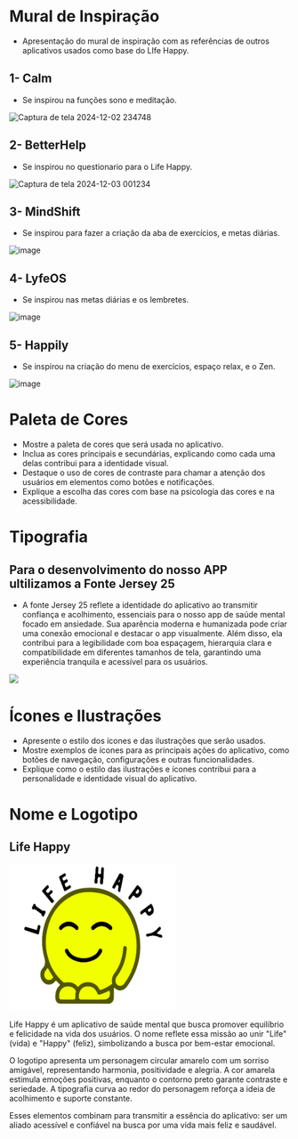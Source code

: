 # Mural de Inspiração
 * Apresentação do mural de inspiração com as referências de outros aplicativos usados como base do LIfe Happy.
 
  ## 1- Calm
  * Se inspirou na funções sono e meditação.
    
  ![Captura de tela 2024-12-02 234748](https://github.com/user-attachments/assets/ed060548-8ee4-4810-972d-e07fb5d1c9ea)
  ## 2- BetterHelp 
  * Se inspirou no questionario para o Life Happy.
    
  ![Captura de tela 2024-12-03 001234](https://github.com/user-attachments/assets/af34068a-46d2-4897-8043-be5bc79066b9)
  ## 3- MindShift
  * Se inspirou para fazer a criação da aba de exercícios, e metas diárias.
    
  ![image](https://github.com/user-attachments/assets/8a523e90-b965-4744-837a-06829c577ab5)
  ## 4- LyfeOS
  * Se inspirou nas metas diárias e os lembretes.
    
  ![image](https://github.com/user-attachments/assets/c20810ee-b182-4f6b-b0a6-21c6bc27d1ef)
  ## 5- Happily
  * Se inspirou na criação do menu de exercícios, espaço relax, e o Zen.
    
  ![image](https://github.com/user-attachments/assets/e5ee6f72-343e-4785-b92d-54293e9b7c69)

# Paleta de Cores
* Mostre a paleta de cores que será usada no aplicativo.
* Inclua as cores principais e secundárias, explicando como cada uma delas contribui para a identidade visual.
* Destaque o uso de cores de contraste para chamar a atenção dos usuários em elementos como botões e notificações.
* Explique a escolha das cores com base na psicologia das cores e na acessibilidade.

# Tipografia

## Para o desenvolvimento do nosso APP ultilizamos a Fonte Jersey 25
* A fonte Jersey 25 reflete a identidade do aplicativo ao transmitir confiança e acolhimento, essenciais para o nosso app de saúde mental focado em ansiedade. Sua aparência moderna e humanizada pode criar uma conexão emocional e destacar o app visualmente. Além disso, ela contribui para a legibilidade com boa espaçagem, hierarquia clara e compatibilidade em diferentes tamanhos de tela, garantindo uma experiência tranquila e acessível para os usuários.

![](https://github.com/user-attachments/assets/36d768e5-5784-4449-b7ae-aba83cb9c3c5)

# Ícones e Ilustrações
* Apresente o estilo dos ícones e das ilustrações que serão usados.
* Mostre exemplos de ícones para as principais ações do aplicativo, como botões de navegação, configurações e outras funcionalidades.
* Explique como o estilo das ilustrações e ícones contribui para a personalidade e identidade visual do aplicativo.

# Nome e Logotipo
## Life Happy
<img src="https://github.com/Ghostdoce/IHC2/blob/ac7894d1c27a933317a3a861c86661f484c69214/docs/4.%20Design_Interface/imagens/Captura%20de%20tela%202024-12-03%20021458.png" width="300">

Life Happy é um aplicativo de saúde mental que busca promover equilíbrio e felicidade na vida dos usuários. O nome reflete essa missão ao unir "Life" (vida) e "Happy" (feliz), simbolizando a busca por bem-estar emocional.

O logotipo apresenta um personagem circular amarelo com um sorriso amigável, representando harmonia, positividade e alegria. A cor amarela estimula emoções positivas, enquanto o contorno preto garante contraste e seriedade. A tipografia curva ao redor do personagem reforça a ideia de acolhimento e suporte constante.

Esses elementos combinam para transmitir a essência do aplicativo: ser um aliado acessível e confiável na busca por uma vida mais feliz e saudável.

